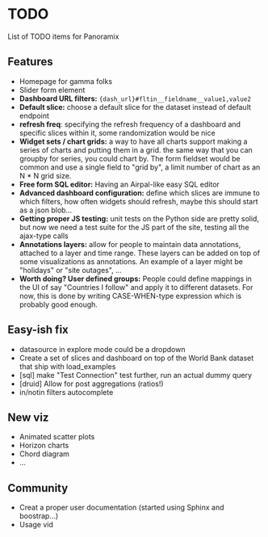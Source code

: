 # TODO
List of TODO items for Panoramix

## Features
* Homepage for gamma folks
* Slider form element
* **Dashboard URL filters:** `{dash_url}#fltin__fieldname__value1,value2`
* **Default slice:** choose a default slice for the dataset instead of default endpoint
* **refresh freq**: specifying the refresh frequency of a dashboard and specific slices within it, some randomization would be nice
* **Widget sets / chart grids:** a way to have all charts support making a series of charts and putting them in a grid.
    the same way that you can groupby for series, you could chart by. The form fieldset would be common and use
    a single field to "grid by", a limit number of chart as an N * N grid size.
* **Free form SQL editor:** Having an Airpal-like easy SQL editor
* **Advanced dashboard configuration:** define which slices are immune to which filters, how often widgets should refresh,
    maybe this should start as a json blob...
* **Getting proper JS testing:** unit tests on the Python side are pretty solid, but now we need a test
    suite for the JS part of the site, testing all the ajax-type calls
* **Annotations layers:** allow for people to maintain data annotations,
    attached to a layer and time range. These layers can be added on top of some visualizations as annotations.
    An example of a layer might be "holidays" or "site outages", ...
* **Worth doing? User defined groups:** People could define mappings in the UI of say "Countries I follow" and apply it to different datasets. For now, this is done by writing CASE-WHEN-type expression which is probably good enough.


## Easy-ish fix
* datasource in explore mode could be a dropdown
* Create a set of slices and dashboard on top of the World Bank dataset that ship with load_examples
* [sql] make "Test Connection" test further, run an actual dummy query
* [druid] Allow for post aggregations (ratios!)
* in/notin filters autocomplete

## New viz
* Animated scatter plots
* Horizon charts
* Chord diagram
* ...

## Community
* Creat a proper user documentation (started using Sphinx and boostrap...)
* Usage vid
